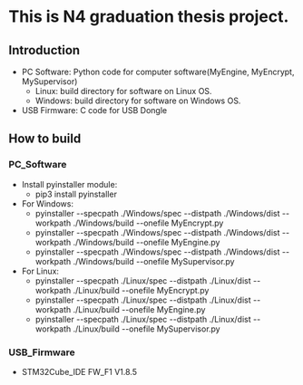 # This is N4 graduation thesis project.
## Introduction
- PC Software: Python code for computer software(MyEngine, MyEncrypt, MySupervisor)
  - Linux: build directory for software on Linux OS.
  - Windows: build directory for software on Windows OS.
- USB Firmware: C code for USB Dongle
## How to build
### PC_Software
- Install pyinstaller module:
  - pip3 install pyinstaller
- For Windows:
  - pyinstaller --specpath ./Windows/spec --distpath ./Windows/dist --workpath ./Windows/build --onefile MyEncrypt.py
  - pyinstaller --specpath ./Windows/spec --distpath ./Windows/dist --workpath ./Windows/build --onefile MyEngine.py
  - pyinstaller --specpath ./Windows/spec --distpath ./Windows/dist --workpath ./Windows/build --onefile MySupervisor.py
- For Linux:
  - pyinstaller --specpath ./Linux/spec --distpath ./Linux/dist --workpath ./Linux/build --onefile MyEncrypt.py
  - pyinstaller --specpath ./Linux/spec --distpath ./Linux/dist --workpath ./Linux/build --onefile MyEngine.py
  - pyinstaller --specpath ./Linux/spec --distpath ./Linux/dist --workpath ./Linux/build --onefile MySupervisor.py
### USB_Firmware
  - STM32Cube_IDE FW_F1 V1.8.5
